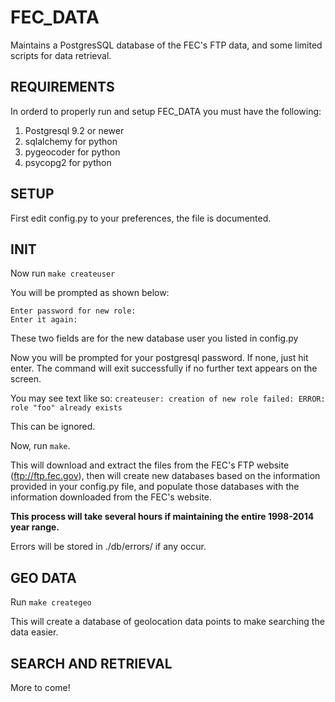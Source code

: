 FEC_DATA
========

Maintains a PostgresSQL database of the FEC's FTP data, and some limited scripts for data retrieval.

REQUIREMENTS
------------

In orderd to properly run and setup FEC_DATA you must have the following:
1) Postgresql 9.2 or newer
2) sqlalchemy for python
3) pygeocoder for python
4) psycopg2 for python

SETUP
-----

First edit config.py to your preferences, the file is documented.

INIT
----

Now run ```make createuser```

You will be prompted as shown below:

```
Enter password for new role: 
Enter it again: 
```

These two fields are for the new database user you listed in config.py

Now you will be prompted for your postgresql password. If none, just hit enter.
The command will exit successfully if no further text appears on the screen. 

You may see text like so:
```createuser: creation of new role failed: ERROR:  role "foo" already exists```

This can be ignored.

Now, run ```make```. 

This will download and extract the files from the FEC's
FTP website (ftp://ftp.fec.gov), then will create new databases based on the 
information provided in your config.py file, and populate those databases with the 
information downloaded from the FEC's website. 

__This process will take several hours if maintaining the entire 1998-2014 year range.__

Errors will be stored in ./db/errors/ if any occur. 

GEO DATA
--------

Run ```make creategeo``` 

This will create a database of geolocation data points to make searching the data easier.

SEARCH AND RETRIEVAL
--------------------
More to come!

